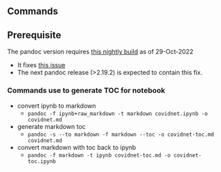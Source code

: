 ## Commands

## Prerequisite 
The pandoc version requires [this nightly build](https://github.com/jgm/pandoc/actions/runs/3343773872) as of 29-Oct-2022
- It fixes [this issue](https://github.com/jgm/pandoc/issues/8402)
- The next pandoc release (>2.19.2) is expected to contain this fix.

### Commands use to generate TOC for notebook
- convert ipynb to markdown
    - `pandoc -f ipynb+raw_markdown -t markdown covidnet.ipynb -o covidnet.md`
- generate markdown toc
    - `pandoc -s --to markdown -f markdown --toc -o covidnet-toc.md covidnet.md`
- convert markdown with toc back to ipynb
    - `pandoc -f markdown -t ipynb covidnet-toc.md -o covidnet-toc.ipynb`
